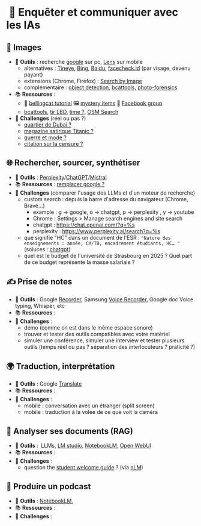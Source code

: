 #  🔎 Enquêter et communiquer avec les IAs

## 📸 Images

 - 🧰  **Outils** : recherche [google](https://www.google.com/) sur pc, [Lens](https://lens.google/) sur mobile
	 - alternatives : [Tineye](https://tineye.com/), [Bing](https://www.bing.com/), [Baidu](http://www.baidu.com/), [facecheck.id](https://facecheck.id/) (par visage, devenu payant)
	 - extensions (Chrome, Firefox) : [Search by Image](https://chromewebstore.google.com/detail/search-by-image/cnojnbdhbhnkbcieeekonklommdnndci)
	 - complémentaire : [object detection](https://huggingface.co/spaces/ClassCat/DETR-Object-Detection),  [bcattools](https://bellingcat.gitbook.io/toolkit),  [photo-forensics](https://29a.ch/photo-forensics) 
-  📚 **Ressources** : 
	- 📃 [bellingcat tutorial](https://www.bellingcat.com/news/2023/08/04/solving-world-war-ii-photo-mysteries-with-open-source-techniques/) 🖼️ [mystery items](https://ibccdigitalarchive.lincoln.ac.uk/omeka/mystery-items) 📘 [Facebook group](https://www.facebook.com/groups/334861457117515)
	-  [bcattools](https://bellingcat.gitbook.io/toolkit), [tir LBD](https://predictalab.medium.com/geoint-mesurer-la-distance-dun-tir-de-lbd-686952db2229), [time ?](https://www.bellingcat.com/resources/2021/05/18/unsure-when-a-video-or-photo-was-taken-how-to-tell-by-measuring-the-length-of-shadows/),  [OSM Search](https://www.bellingcat.com/resources/how-tos/2023/05/08/finding-geolocation-leads-with-bellingcats-openstreetmap-search-tool/) 
- 🎯  **Challenges** (réel ou pas ?)
	- [quartier de Dubai ?](https://x.com/Rainmaker1973/status/1705205661498286294)
	- [magazine satirique Titanic ?](https://x.com/TribunePop23/status/1764903090313138641)  
	- [guerre et mode ?](https://x.com/PAMartin111/status/1764607064263782845)
	- [citation sur la censure ?](https://x.com/FredC4D/status/1759157401368793399)
## 🌐 Rechercher, sourcer, synthétiser

- 🧰  **Outils** :  [Perplexity](https://www.perplexity.ai/)/[ChatGPT](https://chatgpt.com/)/[Mistral](https://chat.mistral.ai/chat)
- 📚 **Ressources** :  [remplacer google ?](https://www.frandroid.com/comment-faire/tutoriaux/2524463_comment-utiliser-chatgpt-mistral-le-chat-perplexity-ou-grok-comme-moteur-de-recherche-par-defaut-sur-chrome-safari-ou-edge)
- 🎯 **Challenges** (comparer l'usage des LLMs et d'un moteur de recherche)
	- custom search : depuis la barre d'adresse du navigateur (Chrome, Brave...) 
		- example : g -> google, o -> chatgpt, p -> perplexity , y -> youtube
		- Chrome : Settings > Manage search engines and site search
		- chatgpt : https://chat.openai.com/?q=%s
		- perplexity : https://www.perplexity.ai/search?q=%s
	- que signifie "HC" dans un document de l'ESR : ` "Nature des enseignements : année, CM/TD, encadrement étudiants, HC… " `  (soluces : [chatgpt](https://chatgpt.com/share/67c17898-5610-8013-b2b4-d80132c91893))
	-  quel est le budget de l'université de Strasbourg en 2025 ? Quel part de ce budget représente la masse salariale ?
## ✍ Prise de notes

- 🧰 **Outils** : Google [Recorder](https://play.google.com/store/apps/details?id=com.google.android.apps.recorder&hl=en), Samsung [Voice Recorder](https://play.google.com/store/apps/details?id=com.sec.android.app.voicenote&hl=en), Google doc Voice typing, Whisper, etc
-  📚 **Ressources** : 
- 🎯 **Challenges** :
	- démo (comme on est dans le même espace sonore)
	- trouver et tester des outils compatibles avec votre matériel
	- simuler une conférence, simuler une interview et tester plusieurs outils (temps réel ou pas ? séparation des interlocuteurs ? praticité ?)
## 🌍 Traduction, interprétation

- 🧰 **Outils** : Google [Translate](https://play.google.com/store/apps/details?id=com.google.android.apps.translate&hl=en) 
-  📚 **Ressources** : 
- 🎯 **Challenges** :
	- mobile : conversation avec un étranger (split screen)
	- mobile : traduction à la volée de ce que voit la caméra
## 📰 Analyser ses documents (RAG)

- 🧰 **Outils** :  LLMs, [LM studio](https://lmstudio.ai/), [NotebookLM](https://notebooklm.google/), [Open WebUI](https://github.com/open-webui/open-webui) 
-  📚 **Ressources** : 
- 🎯 **Challenges** :
	- question the [student welcome guide](https://www.unistra.fr/guide-welcome#c149513) ? (via [nLM](https://notebooklm.google.com/notebook/42b78c07-e4a9-4fc2-a4cf-2edc7297bee9))
## 🎤 Produire un podcast

- 🧰 **Outils** : [NotebookLM](https://notebooklm.google/), 
-  📚 **Ressources** : 
- 🎯 **Challenges** :

